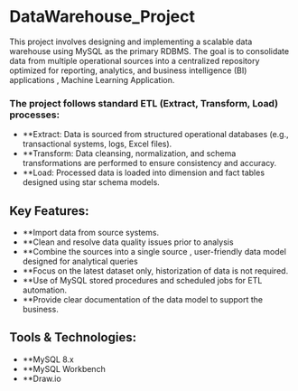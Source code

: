 # DataWarehouse_Project
This project involves designing and implementing a scalable data warehouse using MySQL as the primary RDBMS. The goal is to consolidate data from multiple operational sources into a centralized repository optimized for reporting, analytics, and business intelligence (BI) applications , Machine Learning Application.

### The project follows standard ETL (Extract, Transform, Load) processes:

- **Extract: Data is sourced from structured operational databases (e.g., transactional systems, logs, Excel files).
- **Transform: Data cleansing, normalization, and schema transformations are performed to ensure consistency and accuracy.
- **Load: Processed data is loaded into dimension and fact tables designed using star schema models.

## Key Features:

- **Import data from source systems.
-  **Clean and resolve data quality issues prior to analysis
-  **Combine the sources into a single source , user-friendly data model designed for analytical queries
- **Focus on the latest dataset only, historization of data is not required.
- **Use of MySQL stored procedures and scheduled jobs for ETL automation.
- **Provide clear documentation of the data model to support the business.


## Tools & Technologies:
- **MySQL 8.x
- **MySQL Workbench
- **Draw.io

